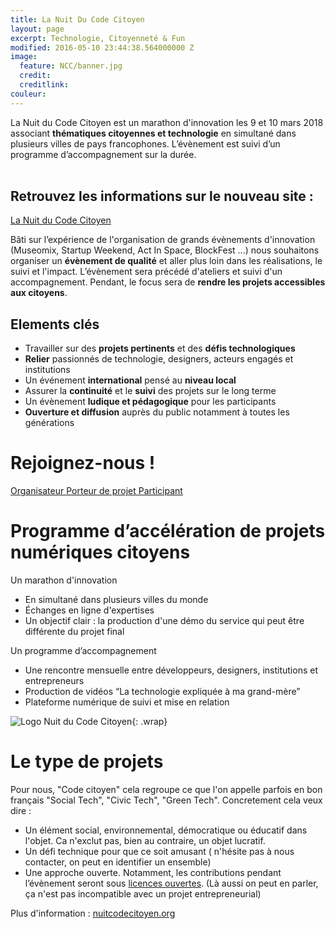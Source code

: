```yaml
---
title: La Nuit Du Code Citoyen
layout: page
excerpt: Technologie, Citoyenneté & Fun
modified: 2016-05-10 23:44:38.564000000 Z
image:
  feature: NCC/banner.jpg
  credit: 
  creditlink: 
couleur: 
---
```


La Nuit du Code Citoyen est un marathon d'innovation les 9 et 10 mars 2018 associant **thématiques citoyennes et technologie** en simultané dans plusieurs villes de pays francophones. L’évènement est suivi d’un programme d’accompagnement sur
la durée.         
<br><br>

<h2> Retrouvez les informations sur le nouveau site :</h2>

<div class="text-center" >  <a title="codecitoyen" class="btn btn-lg btn-accent btn-block" href="https://nuitcodecitoyen.org"> La Nuit du Code Citoyen</a> </div>



Bâti sur l’expérience de l'organisation de grands évènements d'innovation (Museomix, Startup Weekend, Act In Space, BlockFest ...) nous souhaitons organiser un **évènement de qualité** et aller plus loin dans les réalisations, le suivi et l'impact. L’évènement sera précédé d'ateliers et suivi d'un accompagnement. Pendant, le focus sera de **rendre les projets accessibles aux citoyens**.

## Elements clés 
* Travailler sur des **projets pertinents** et des **défis technologiques**
* **Relier** passionnés de technologie, designers, acteurs engagés et institutions
* Un événement **international** pensé au **niveau local**
* Assurer la **continuité** et le **suivi** des projets sur le long terme
* Un évènement **ludique et pédagogique** pour les participants
* **Ouverture et diffusion** auprès du public notamment à toutes les générations

# Rejoignez-nous !

<a title="Organisateur" class="btn-accent" href="https://nuitcodecitoyen.org/participer/fr/organisateur">
Organisateur
</a> <a title="projet" class="btn-complement" href="https://nuitcodecitoyen.org/participer/fr/proposer-un-projet">
Porteur de projet
</a> <a title="participant" class="btn" href="https://nuitcodecitoyen.org/participer/fr/participant">
Participant</a> 

# Programme d’accélération de projets numériques citoyens 

Un marathon d'innovation 

* En simultané dans plusieurs villes du monde
* Échanges en ligne d'expertises
* Un objectif clair : la production d'une démo du service qui peut être différente du projet final

Un programme d’accompagnement 

* Une rencontre mensuelle entre développeurs, designers, institutions et entrepreneurs 
* Production de vidéos “La technologie expliquée à ma grand-mère”
* Plateforme numérique de suivi et mise en relation

![Logo Nuit du Code Citoyen]({{site.url}}/images/NCC/affiche.jpg){: .wrap}

# Le type de projets

Pour nous, "Code citoyen" cela regroupe ce que l'on appelle parfois en bon français "Social Tech", "Civic Tech", "Green Tech". Concretement cela veux dire : 

* Un élément social, environnemental, démocratique ou éducatif dans l'objet. Ca n'exclut pas, bien au contraire, un objet lucratif.
* Un défi technique pour que ce soit amusant ( n'hésite pas à nous contacter, on peut en identifier un ensemble)
* Une approche ouverte. Notamment, les contributions pendant l’évènement seront sous [licences ouvertes](https://lesbricodeurs.fr/articles/LicencesOuvertes/). (Là aussi on peut en parler, ça n'est pas incompatible avec un projet entrepreneurial)

Plus d'information : [nuitcodecitoyen.org](https://nuitcodecitoyen.org)

